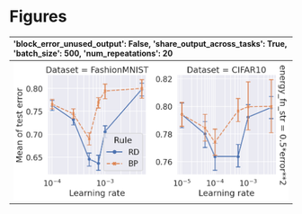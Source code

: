 
# Figures

| 'block_error_unused_output': False, 'share_output_across_tasks': True, 'batch_size': 500, 'num_repeatations': 20   |
|:-------------------------------------------------------------------------------------------------------------------|
| ![](./base-shuffle-task-5-mean-False_True_500_20.png)                                                              |
